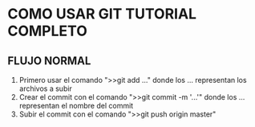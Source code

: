 # COMO USAR GIT TUTORIAL COMPLETO
## FLUJO NORMAL
1. Primero usar el comando 
">>git add ..." donde los ... representan los archivos a subir
2. Crear el commit con el comando 
">>git commit -m '...'" donde los ... representan el nombre del commit 
3. Subir el commit con el comando 
">>git push origin master" 